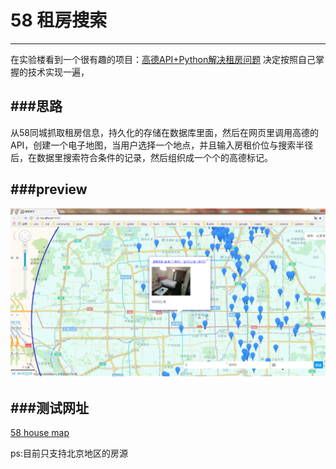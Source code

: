 # 58 租房搜索
----------------------------

在实验楼看到一个很有趣的项目：[高德API+Python解决租房问题](https://www.shiyanlou.com/courses/599/labs/1978/document)
决定按照自己掌握的技术实现一遍，

###思路
-----------------
从58同城抓取租房信息，持久化的存储在数据库里面，然后在网页里调用高德的API，创建一个电子地图，当用户选择一个地点，并且输入房租价位与搜索半径后，在数据里搜索符合条件的记录，然后组织成一个个的高德标记。

###preview
--------------------
![result.png](result.png)

###测试网址
------------------------

[58 house map](http://139.224.194.154:8080/58HouseMap/)

ps:目前只支持北京地区的房源

